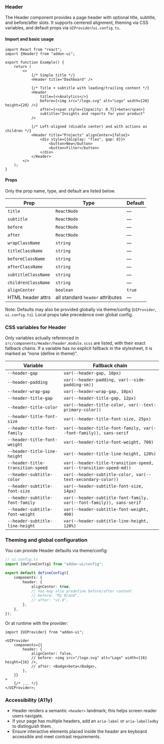 ### Header

The Header component provides a page header with optional title, subtitle, and before/after slots. It supports centered alignment, theming via CSS variables, and default props via `UIProvider`/`ui.config.ts`.

#### Import and basic usage

```tsx
import React from "react";
import {Header} from "addon-ui";

export function Example() {
    return (
        <>
            {/* Simple title */}
            <Header title="Dashboard" />

            {/* Title + subtitle with leading/trailing content */}
            <Header
                title={<>Analytics</>}
                before={<img src="/logo.svg" alt="Logo" width={20} height={20} />}
                after={<span style={{opacity: 0.7}}>beta</span>}
                subtitle="Insights and reports for your product"
            />

            {/* Left-aligned (disable center) and with actions as children */}
            <Header title="Projects" alignCenter={false}>
                <div style={{display: "flex", gap: 8}}>
                    <button>New</button>
                    <button>Filter</button>
                </div>
            </Header>
        </>
    );
}
```

#### Props

Only the prop name, type, and default are listed below.

| Prop                | Type                             | Default |
| ------------------- | -------------------------------- | ------- |
| `title`             | `ReactNode`                      | —       |
| `subtitle`          | `ReactNode`                      | —       |
| `before`            | `ReactNode`                      | —       |
| `after`             | `ReactNode`                      | —       |
| `wrapClassName`     | `string`                         | —       |
| `titleClassName`    | `string`                         | —       |
| `beforeClassName`   | `string`                         | —       |
| `afterClassName`    | `string`                         | —       |
| `subtitleClassName` | `string`                         | —       |
| `childrenClassName` | `string`                         | —       |
| `alignCenter`       | `boolean`                        | `true`  |
| HTML header attrs   | all standard `header` attributes | —       |

Note: Defaults may also be provided globally via theme/config (`UIProvider`, `ui.config.ts`). Local props take precedence over global config.

### CSS variables for Header

Only variables actually referenced in `src/components/Header/header.module.scss` are listed, with their exact fallback chains. If a variable has no explicit fallback in the stylesheet, it is marked as “none (define in theme)”.

| Variable                          | Fallback chain                                                       |
| --------------------------------- | -------------------------------------------------------------------- |
| `--header-gap`                    | `var(--header-gap, 10px)`                                            |
| `--header-padding`                | `var(--header-padding, var(--side-padding-sm))`                      |
| `--header-wrap-gap`               | `var(--header-wrap-gap, 10px)`                                       |
| `--header-title-gap`              | `var(--header-title-gap, 12px)`                                      |
| `--header-title-color`            | `var(--header-title-color, var(--text-primary-color))`               |
| `--header-title-font-size`        | `var(--header-title-font-size, 25px)`                                |
| `--header-title-font-family`      | `var(--header-title-font-family, var(--font-family)), sans-serif`    |
| `--header-title-font-weight`      | `var(--header-title-font-weight, 700)`                               |
| `--header-title-line-height`      | `var(--header-title-line-height, 120%)`                              |
| `--header-title-transition-speed` | `var(--header-title-transition-speed, var(--transition-speed-md))`   |
| `--header-subtitle-color`         | `var(--header-subtitle-color, var(--text-secondary-color))`          |
| `--header-subtitle-font-size`     | `var(--header-subtitle-font-size, 14px)`                             |
| `--header-subtitle-font-family`   | `var(--header-subtitle-font-family, var(--font-family)), sans-serif` |
| `--header-subtitle-font-weight`   | `var(--header-subtitle-font-weight, 400)`                            |
| `--header-subtitle-line-height`   | `var(--header-subtitle-line-height, 120%)`                           |

### Theming and global configuration

You can provide Header defaults via theme/config:

```ts
// ui.config.ts
import {defineConfig} from "addon-ui/config";

export default defineConfig({
    components: {
        header: {
            alignCenter: true,
            // You may also predefine before/after content
            // before: "My Brand",
            // after: "v1.0",
        },
    },
});
```

Or at runtime with the provider:

```tsx
import {UIProvider} from "addon-ui";

<UIProvider
    components={{
        header: {
            alignCenter: false,
            // before: <img src="/logo.svg" alt="Logo" width={16} height={16} />,
            // after: <Badge>beta</Badge>,
        },
    }}
>
    {/* ... */}
</UIProvider>;
```

### Accessibility (A11y)

- Header renders a semantic `<header>` landmark; this helps screen reader users navigate.
- If your page has multiple headers, add an `aria-label` or `aria-labelledby` to distinguish them.
- Ensure interactive elements placed inside the header are keyboard accessible and meet contrast requirements.
